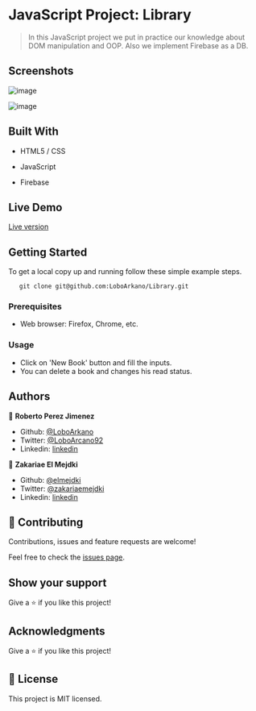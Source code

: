# JavaScript Project: Library 

> In this JavaScript project we put in practice our knowledge about DOM manipulation and OOP. Also we implement Firebase as a DB.

## Screenshots

![image](https://user-images.githubusercontent.com/33432289/89927043-5a6a9580-dbcb-11ea-9919-d66a8a1841b4.png)

![image](https://user-images.githubusercontent.com/33432289/89927645-3e1b2880-dbcc-11ea-8b13-6d1265b36d21.png)

## Built With

- HTML5 / CSS

- JavaScript

- Firebase

## Live Demo

[Live version](https://library-zakariae-roberto.netlify.app/)


## Getting Started

To get a local copy up and running follow these simple example steps.
```
   git clone git@github.com:LoboArkano/Library.git
```

### Prerequisites

- Web browser: Firefox, Chrome, etc.

### Usage

- Click on 'New Book' button and fill the inputs.
- You can delete a book and changes his read status.


## Authors

👤 **Roberto Perez Jimenez**

- Github: [@LoboArkano](https://github.com/LoboArkano)
- Twitter: [@LoboArcano92](https://twitter.com/LoboArcano92)
- Linkedin: [linkedin](https://www.linkedin.com/in/jose-roberto-perez-jimenez/)

👤 **Zakariae El Mejdki**

- Github: [@elmejdki](https://github.com/elmejdki)
- Twitter: [@zakariaemejdki](https://twitter.com/zakariaemejdki)
- Linkedin: [linkedin](https://www.linkedin.com/in/zakariae-el-mejdki-644898139/)

## 🤝 Contributing

Contributions, issues and feature requests are welcome!

Feel free to check the [issues page](https://github.com/LoboArkano/Library/issues).

## Show your support

Give a ⭐️ if you like this project!

## Acknowledgments

Give a ⭐️ if you like this project!

## 📝 License

This project is MIT licensed.
